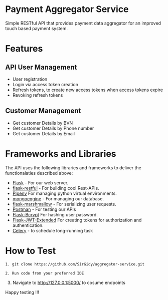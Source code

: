 # Payment Aggregator Service
Simple RESTful API that provides payment data aggregator for an improved touch based payment system.


# Features

## API User Management
 - User registration
 - Login via access token creation
 - Refresh tokens, to create new access tokens when access tokens expire
 - Revoking refresh tokens

## Customer Management
 - Get customer Details by BVN
 - Get customer Details by Phone number
 - Get customer Details by Email

 
   
 # Frameworks and Libraries

The API uses the following libraries and frameworks to deliver the functionalaties described above:

- [Flask](https://palletsprojects.com/p/flask/) - For our web server.
- [flask-restful](https://flask-restful.readthedocs.io/en/latest/installation.html) - For building cool Rest-APIs.
- [Pipenv](https://pipenv.readthedocs.io/en/latest/) For managing python virtual environments.
- [mongoengine](http://docs.mongoengine.org/projects/flask-mongoengine/en/latest/) - For managing our database.
- [flask-marshmallow](https://flask-marshmallow.readthedocs.io/en/latest/) - For serializing user requests.
- [Postman](https://www.getpostman.com/downloads/) - For testing our APIs
- [Flask-Bcrypt](https://flask-bcrypt.readthedocs.io/en/latest/) For hashing user password.
- [Flask-JWT-Extended](https://flask-jwt-extended.readthedocs.io/en/stable/) For creating tokens for authorization and authentication.
- [Celery](https://docs.celeryproject.org/en/latest/getting-started/first-steps-with-celery.html) - to schedule long-running task
  

# How to Test


```sh
1. git clone https://github.com/SirGidy/aggregator-service.git

2. Run code from your preferred IDE 

```

3. Navigate to http://127.0.0.1:5000/ to cosume endpoints





Happy testing !!!

